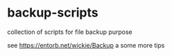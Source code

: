 # backup-scripts

collection of scripts for file backup purpose

see <https://entorb.net/wickie/Backup> a some more tips
